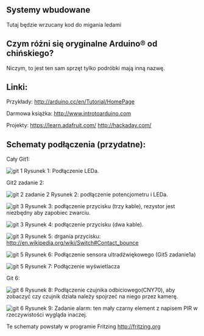 ## Systemy wbudowane

Tutaj będzie wrzucany kod do migania ledami

## Czym różni się oryginalne Arduino® od chińskiego?

Niczym, to jest ten sam sprzęt tylko podróbki mają inną nazwę.

## Linki:
Przykłady: http://arduino.cc/en/Tutorial/HomePage

Darmowa książka: http://www.introtoarduino.com

Projekty: https://learn.adafruit.com/
          http://hackaday.com/

## Schematy podłączenia (przydatne):

Cały Git1:

![git 1](https://www.dropbox.com/s/tzpjhhpcj5viu74/git1zad1.png?dl=1)
Rysunek 1: Podłączenie LEDa.

Git2 zadanie 2:

![git 2 zadanie 2](https://www.dropbox.com/s/l3pmwmx5aqu00ny/git2zad2.png?dl=1)
Rysunek 2: podłączenie potencjometru i LEDa.

![git 3](https://www.dropbox.com/s/zw59bt5qva2evxl/zad2a.png?dl=1)
Rysunek 3: podłączenie przycisku (trzy kable), rezystor jest niezbędny aby zapobiec zwarciu.

![git 3](https://www.dropbox.com/s/expvzx5bsqf8arn/zad2b.png?dl=1)
Rysunek 4: podłączenie przycisku (dwa kable).

![git 3](https://www.dropbox.com/s/kuhct5gdn8qx9kc/wykres.png?dl=1)
Rysunek 5: drgania przycisku: http://en.wikipedia.org/wiki/Switch#Contact_bounce

![git 5](https://www.dropbox.com/s/k2gtyck7opn0vr9/rys6.png?dl=1)
Rysunek 6: Podłączenie sensora ultradźwiękowego (Git5 zadanie1a)

![git 5](https://www.dropbox.com/s/a7hgjdngiwp9age/pic7.png?dl=1)
Rysunek 7: Podłączenie wyświetlacza

Git 6: 

![git 6](https://www.dropbox.com/s/8dwa6jy331zx6my/rys8.png?dl=1)
Rysunek 8: Podłączenie czujnika odbiciowego(CNY70), aby zobaczyć czy czujnik działa należy spojrzeć na niego przez kamerę.

![git 6](https://www.dropbox.com/s/13xrtcxkabvr2mq/zad%20alarm.png?dl=1)
Rysunek 9: Zadanie alarm: ten mały czarny element z napisem PIR w rzeczywistości wygląda inaczej.

Te schematy powstały w programie Fritzing http://fritzing.org
